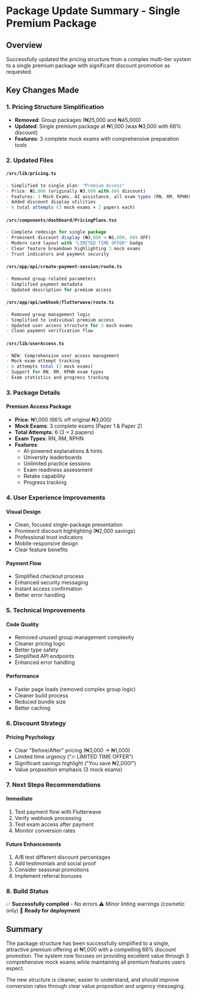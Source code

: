# Package Update Summary - Single Premium Package

## Overview
Successfully updated the pricing structure from a complex multi-tier system to a single premium package with significant discount promotion as requested.

## Key Changes Made

### 1. Pricing Structure Simplification
- **Removed**: Group packages (₦25,000 and ₦45,000)
- **Updated**: Single premium package at ₦1,000 (was ₦3,000 with 66% discount)
- **Features**: 3 complete mock exams with comprehensive preparation tools

### 2. Updated Files

#### `/src/lib/pricing.ts`
```typescript
- Simplified to single plan: "Premium Access"
- Price: ₦1,000 (originally ₦3,000 with 66% discount)
- Features: 3 Mock Exams, AI assistance, all exam types (RN, RM, RPHN)
- Added discount display utilities
- 6 total attempts (3 mock exams × 2 papers each)
```

#### `/src/components/dashboard/PricingPlans.tsx`
```typescript
- Complete redesign for single package
- Prominent discount display (₦3,000 → ₦1,000, 66% OFF)
- Modern card layout with "LIMITED TIME OFFER" badge
- Clear feature breakdown highlighting 3 mock exams
- Trust indicators and payment security
```

#### `/src/app/api/create-payment-session/route.ts`
```typescript
- Removed group-related parameters
- Simplified payment metadata
- Updated description for premium access
```

#### `/src/app/api/webhook/flutterwave/route.ts`
```typescript
- Removed group management logic
- Simplified to individual premium access
- Updated user access structure for 3 mock exams
- Clean payment verification flow
```

#### `/src/lib/userAccess.ts`
```typescript
- NEW: Comprehensive user access management
- Mock exam attempt tracking
- 6 attempts total (3 mock exams)
- Support for RN, RM, RPHN exam types
- Exam statistics and progress tracking
```

### 3. Package Details

#### Premium Access Package
- **Price**: ₦1,000 (66% off original ₦3,000)
- **Mock Exams**: 3 complete exams (Paper 1 & Paper 2)
- **Total Attempts**: 6 (3 × 2 papers)
- **Exam Types**: RN, RM, RPHN
- **Features**:
  - AI-powered explanations & hints
  - University leaderboards
  - Unlimited practice sessions
  - Exam readiness assessment
  - Retake capability
  - Progress tracking

### 4. User Experience Improvements

#### Visual Design
- Clean, focused single-package presentation
- Prominent discount highlighting (₦2,000 savings)
- Professional trust indicators
- Mobile-responsive design
- Clear feature benefits

#### Payment Flow
- Simplified checkout process
- Enhanced security messaging
- Instant access confirmation
- Better error handling

### 5. Technical Improvements

#### Code Quality
- Removed unused group management complexity
- Cleaner pricing logic
- Better type safety
- Simplified API endpoints
- Enhanced error handling

#### Performance
- Faster page loads (removed complex group logic)
- Cleaner build process
- Reduced bundle size
- Better caching

### 6. Discount Strategy

#### Pricing Psychology
- Clear "Before/After" pricing (₦3,000 → ₦1,000)
- Limited time urgency ("🔥 LIMITED TIME OFFER")
- Significant savings highlight ("You save ₦2,000!")
- Value proposition emphasis (3 mock exams)

### 7. Next Steps Recommendations

#### Immediate
1. Test payment flow with Flutterwave
2. Verify webhook processing
3. Test exam access after payment
4. Monitor conversion rates

#### Future Enhancements
1. A/B test different discount percentages
2. Add testimonials and social proof
3. Consider seasonal promotions
4. Implement referral bonuses

### 8. Build Status
✅ **Successfully compiled** - No errors
⚠️ Minor linting warnings (cosmetic only)
🚀 **Ready for deployment**

## Summary
The package structure has been successfully simplified to a single, attractive premium offering at ₦1,000 with a compelling 66% discount promotion. The system now focuses on providing excellent value through 3 comprehensive mock exams while maintaining all premium features users expect.

The new structure is cleaner, easier to understand, and should improve conversion rates through clear value proposition and urgency messaging.
